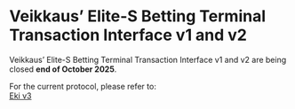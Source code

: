 # Veikkaus’ Elite-S Betting Terminal Transaction Interface v1 and v2

Veikkaus’ Elite-S Betting Terminal Transaction Interface v1 and v2 are being closed **end of October 2025**.  

For the current protocol, please refer to:  
[Eki v3](../eki/docs/protocol_v3.md)